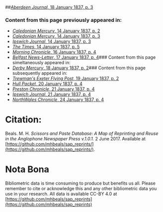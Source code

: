 ##[*Aberdeen Journal*, 18 January 1837, p. 3](https://mhbeals.github.io/sap_html/Aberdeen-Journal/Aberdeen-Journal-18-January-1837-p-3)

### Content from this page previously appeared in:
+ [*Caledonian Mercury*, 14 January 1837, p. 2](https://mhbeals.github.io/sap_html/Caledonian-Mercury/Caledonian-Mercury-14-January-1837-p-2)
+ [*Caledonian Mercury*, 14 January 1837, p. 3](https://mhbeals.github.io/sap_html/Caledonian-Mercury/Caledonian-Mercury-14-January-1837-p-3)
+ [*Ipswich Journal*, 14 January 1837, p. 3](https://mhbeals.github.io/sap_html/Ipswich-Journal/Ipswich-Journal-14-January-1837-p-3)
+ [*The Times*, 14 January 1837, p. 5](https://mhbeals.github.io/sap_html/The-Times/The-Times-14-January-1837-p-5)
+ [*Morning Chronicle*, 16 January 1837, p. 4](https://mhbeals.github.io/sap_html/Morning-Chronicle/Morning-Chronicle-16-January-1837-p-4)
+ [*Belfast News-Letter*, 17 January 1837, p. 4](https://mhbeals.github.io/sap_html/Belfast-News-Letter/Belfast-News-Letter-17-January-1837-p-4)### Content from this page simeltaneously appeared in:
+ [*Derby Mercury*, 18 January 1837, p. 2](https://mhbeals.github.io/sap_html/Derby-Mercury/Derby-Mercury-18-January-1837-p-2)### Content from this page subsequently appeared in:
+ [*Trewman's Exeter Flying Post*, 19 January 1837, p. 2](https://mhbeals.github.io/sap_html/Trewman's-Exeter-Flying-Post/Trewman's-Exeter-Flying-Post-19-January-1837-p-2)
+ [*Hull Packet*, 20 January 1837, p. 4](https://mhbeals.github.io/sap_html/Hull-Packet/Hull-Packet-20-January-1837-p-4)
+ [*Preston Chronicle*, 21 January 1837, p. 4](https://mhbeals.github.io/sap_html/Preston-Chronicle/Preston-Chronicle-21-January-1837-p-4)
+ [*Ipswich Journal*, 21 January 1837, p. 4](https://mhbeals.github.io/sap_html/Ipswich-Journal/Ipswich-Journal-21-January-1837-p-4)
+ [*NorthWales Chronicle*, 24 January 1837, p. 4](https://mhbeals.github.io/sap_html/NorthWales-Chronicle/NorthWales-Chronicle-24-January-1837-p-4)
                    
# Citation: 

Beals. M. H. *Scissors and Paste Database: A Map of Reprinting and Reuse in the Anglophone Newspaper Press v.1.0.1.* 2 June 2017. Available at [https://github.com/mhbeals/sap_reprints/](https://github.com/mhbeals/sap_reprints/). 
                    
# Nota Bona

Bibliometric data is time consuming to produce but benefits us all. Please remember to cite or acknowledge this and any other bibliometric data you use in your research. All data is available CC-BY 4.0 at [https://github.com/mhbeals/sap_reprints](https://github.com/mhbeals/sap_reprints)